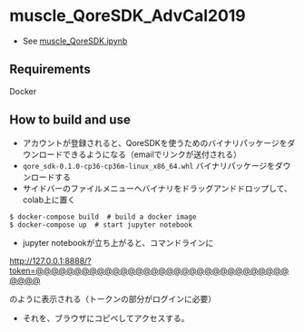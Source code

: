 # muscle_QoreSDK_AdvCal2019

- See [muscle_QoreSDK.ipynb](https://github.com/hnishi/muscle_QoreSDK_AdvCal2019/blob/master/muscle_QoreSDK.ipynb)

## Requirements

Docker

## How to build and use

- アカウントが登録されると、QoreSDKを使うためのバイナリパッケージをダウンロードできるようになる（emailでリンクが送付される）
- `qore_sdk-0.1.0-cp36-cp36m-linux_x86_64.whl` バイナリパッケージをダウンロードする
- サイドバーのファイルメニューへバイナリをドラッグアンドドロップして、colab上に置く

```
$ docker-compose build  # build a docker image
$ docker-compose up  # start jupyter notebook
```

- jupyter notebookが立ち上がると、コマンドラインに

http://127.0.0.1:8888/?token=@@@@@@@@@@@@@@@@@@@@@@@@@@@@@@@@@@@@@

のように表示される（トークンの部分がログインに必要）
- それを、ブラウザにコピペしてアクセスする。

